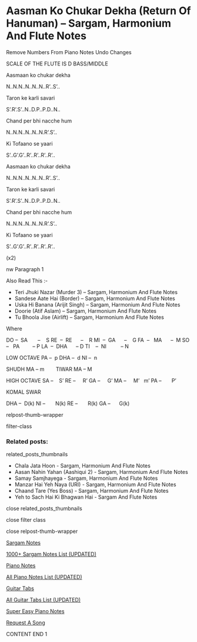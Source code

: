 
# Aasman Ko Chukar Dekha (Return Of Hanuman) – Sargam, Harmonium And Flute Notes

Remove Numbers From Piano Notes
Undo Changes

SCALE OF THE FLUTE IS D BASS/MIDDLE

Aasmaan ko chukar dekha

N..N.N..N..N..N..R’..S’..

Taron ke karli savari

S’.R’.S’..N..D.P..P.D..N..

Chand per bhi nacche hum

N..N.N..N..N..N.R’.S’..

Ki Tofaano se yaari

S’..G’.G’..R’..R’..R’..R’..

Aasmaan ko chukar dekha

N..N.N..N..N..N..R’..S’..

Taron ke karli savari

S’.R’.S’..N..D.P..P.D..N..

Chand per bhi nacche hum

N..N.N..N..N..N.R’.S’..

Ki Tofaano se yaari

S’..G’.G’..R’..R’..R’..R’..

(x2)

nw Paragraph 1

Also Read This :-

* Teri Jhuki Nazar (Murder 3) – Sargam, Harmonium And Flute Notes
* Sandese Aate Hai (Border) – Sargam, Harmonium And Flute Notes
* Uska Hi Banana (Arijit Singh) – Sargam, Harmonium And Flute Notes
* Doorie (Atif Aslam) – Sargam, Harmonium And Flute Notes
* Tu Bhoola Jise (Airlift) – Sargam, Harmonium And Flute Notes

Where

DO –  SA       –    S
RE  –  RE      –    R
MI  –  GA      –    G
FA  –   MA      –  M
SO  –   PA         – P
LA  –  DHA      – D
TI    –  NI          – N

LOW OCTAVE
PA –  p
DHA –  d
NI –  n

SHUDH MA – m        TIWAR MA – M

HIGH OCTAVE
SA –    S’
RE –     R’
GA –     G’
MA –     M’   m’
PA –       P’

KOMAL SWAR

DHA –  D(k)
NI –       N(k)
RE –       R(k)
GA –      G(k)

relpost-thumb-wrapper

filter-class

### Related posts:

related_posts_thumbnails

* Chala Jata Hoon - Sargam, Harmonium And Flute Notes
* Aasan Nahin Yahan (Aashiqui 2) - Sargam, Harmonium And Flute Notes
* Samay Samjhayega - Sargam, Harmonium And Flute Notes
* Manzar Hai Yeh Naya (URI) - Sargam, Harmonium And Flute Notes
* Chaand Tare (Yes Boss) - Sargam, Harmonium And Flute Notes
* Yeh to Sach Hai Ki Bhagwan Hai - Sargam And Flute Notes

close related_posts_thumbnails

close filter class

close relpost-thumb-wrapper

[Sargam Notes](https://www.notationsworld.com/sargam-notes.html)

[1000+ Sargam Notes List (UPDATED)](https://www.notationsworld.com/all-songs-list-sargam-notes.html)

[Piano Notes](https://www.notationsworld.com/piano-notes.html)

[All Piano Notes List (UPDATED)](https://www.notationsworld.com/all-songs-list-piano-notes.html)

[Guitar Tabs](https://www.notationsworld.com/guitar-tabs.html)

[All Guitar Tabs List (UPDATED)](https://www.notationsworld.com/all-songs-list-guitar-tabs.html)

[Super Easy Piano Notes](https://studywall.in/)

[Request A Song](https://www.notationsworld.com/request-a-song.html)

CONTENT END 1

